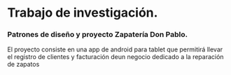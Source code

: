 <h1>Trabajo de investigación.</h1>
<h3>Patrones de diseño y proyecto Zapatería Don Pablo.</h3>
<p>El proyecto consiste en una app de android para tablet que permitirá llevar el registro de clientes y facturación deun negocio dedicado a la reparación de zapatos</p>
